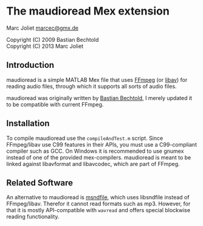 # The maudioread Mex extension
Marc Joliet <marcec@gmx.de>

Copyright (C) 2009 Bastian Bechtold  
Copyright (C) 2013 Marc Joliet

## Introduction

maudioread is a simple MATLAB Mex file that uses [FFmpeg](http://FFmpeg.org/)
(or [libav](http://libav.org/)) for reading audio files, through which it
supports all sorts of audio files.

maudioread was originally written by [Bastian Bechtold](http://bastibe.de/), I
merely updated it to be compatible with current FFmpeg.

## Installation

To compile maudioread use the `compileAndTest.m` script.  Since FFmpeg/libav use
C99 features in their APIs, you must use a C99-compliant compiler such as GCC.
On Windows it is recommended to use gnumex instead of one of the provided
mex-compilers.  maudioread is meant to be linked against libavformat and
libavcodec, which are part of FFmpeg.

## Related Software

An alternative to maudioread is [msndfile](https://github.com/marcecj/msndfile),
which uses libsndfile instead of FFmpeg/libav.  Therefor it cannot read formats
such as mp3.  However, for that it is mostly API-compatible with `wavread` and
offers special blockwise reading functionality.
